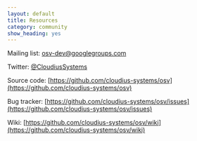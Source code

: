 ```yaml
---
layout: default
title: Resources
category: community
show_heading: yes
---
```


Mailing list: [osv-dev@googlegroups.com](mailto:osv-dev@googlegroups.com)

Twitter: [@CloudiusSystems](https://twitter.com/CloudiusSystems)

Source code: [https://github.com/cloudius-systems/osv](https://github.com/cloudius-systems/osv)

Bug tracker: [https://github.com/cloudius-systems/osv/issues](https://github.com/cloudius-systems/osv/issues)

Wiki: [https://github.com/cloudius-systems/osv/wiki](https://github.com/cloudius-systems/osv/wiki)
